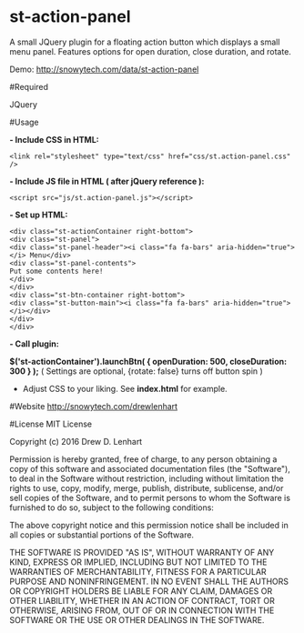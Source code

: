 st-action-panel
===============

A small JQuery plugin for a floating action button which displays a small menu panel.  Features options for open duration, close duration, and rotate.

Demo:  http://snowytech.com/data/st-action-panel


#Required

JQuery


#Usage

**-  Include CSS in HTML:**

```<link rel="stylesheet" type="text/css" href="css/st.action-panel.css" />```

**-  Include JS file in HTML ( after jQuery reference ):**

```<script src="js/st.action-panel.js"></script>```

**-  Set up HTML:**

```
<div class="st-actionContainer right-bottom">
<div class="st-panel">
<div class="st-panel-header"><i class="fa fa-bars" aria-hidden="true"></i> Menu</div>
<div class="st-panel-contents">	
Put some contents here!
</div>
</div>
<div class="st-btn-container right-bottom">
<div class="st-button-main"><i class="fa fa-bars" aria-hidden="true"></i></div>
</div>
</div>
```

**-  Call plugin:**

**$('st-actionContainer').launchBtn( { openDuration: 500, closeDuration: 300 } );** ( Settings are optional, {rotate: false} turns off button spin )

-  Adjust CSS to your liking.  See **index.html** for example.


#Website
http://snowytech.com/drewlenhart

#License
MIT License

Copyright (c) 2016 Drew D. Lenhart

Permission is hereby granted, free of charge, to any person obtaining a copy
of this software and associated documentation files (the "Software"), to deal
in the Software without restriction, including without limitation the rights
to use, copy, modify, merge, publish, distribute, sublicense, and/or sell
copies of the Software, and to permit persons to whom the Software is
furnished to do so, subject to the following conditions:

The above copyright notice and this permission notice shall be included in all
copies or substantial portions of the Software.

THE SOFTWARE IS PROVIDED "AS IS", WITHOUT WARRANTY OF ANY KIND, EXPRESS OR
IMPLIED, INCLUDING BUT NOT LIMITED TO THE WARRANTIES OF MERCHANTABILITY,
FITNESS FOR A PARTICULAR PURPOSE AND NONINFRINGEMENT. IN NO EVENT SHALL THE
AUTHORS OR COPYRIGHT HOLDERS BE LIABLE FOR ANY CLAIM, DAMAGES OR OTHER
LIABILITY, WHETHER IN AN ACTION OF CONTRACT, TORT OR OTHERWISE, ARISING FROM,
OUT OF OR IN CONNECTION WITH THE SOFTWARE OR THE USE OR OTHER DEALINGS IN THE
SOFTWARE.